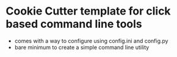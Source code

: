 # Cookie Cutter template for click based command line tools

- comes with a way to configure using config.ini and config.py
- bare minimum to create a simple command line utility
